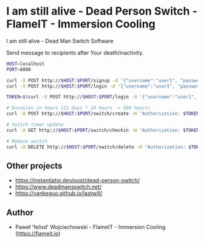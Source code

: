 # I am still alive - Dead Person Switch - FlameIT - Immersion Cooling

I am still alive - Dead Man Switch Software

Send message to recipients after Your death/inactivity.

```bash
HOST=localhost
PORT=8080

curl -X POST http://$HOST:$PORT/signup -d '{"username":"user1", "password":"password123"}'
curl -X POST http://$HOST:$PORT/login -d '{"username":"user1", "password":"password123"}'

TOKEN=$(curl -X POST http://$HOST:$PORT/login -d '{"username":"user1", "password":"password123"}' | jq -r '.token')

# Duration in hours (21 days * 24 hours -> 504 hours)
curl -X POST http://$HOST:$PORT/switch/create -H "Authorization: $TOKEN" -d '{"duration": 1, "message": "Wiadomość zza światów", "recipients": ["recipient1@test.net", "recipient2@test.net"]}'

# Switch timer update
curl -X GET http://$HOST:$PORT/switch/checkin -H "Authorization: $TOKEN"

# Remove switch
curl -X DELETE http://$HOST:$PORT/switch/delete -H "Authorization: $TOKEN"
```

## Other projects

* https://instantiator.dev/post/dead-person-switch/
* https://www.deadmansswitch.net/
* https://yankeguo.github.io/lastwill/

## Author

* Paweł 'felixd' Wojciechowski - FlameIT - Immersion Cooling (https://flameit.io)
